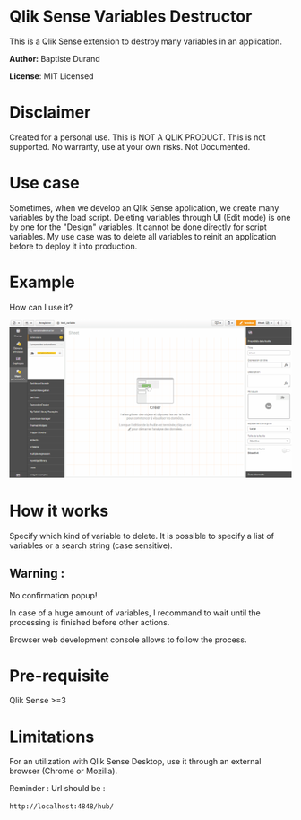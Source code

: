 # Qlik Sense Variables Destructor

This is a Qlik Sense extension to destroy many variables in an application.


**Author:** Baptiste Durand

**License**: MIT Licensed  

# Disclaimer

Created for a personal use.
This is NOT A QLIK PRODUCT. This is not supported.
No warranty, use at your own risks.
Not Documented.

# Use case

Sometimes, when we develop an Qlik Sense application, we create many variables by the load script.
Deleting variables through UI (Edit mode) is one by one for the "Design" variables. It cannot be done directly for script variables.
My use case was to delete all variables to reinit an application before to deploy it into production.

# Example

How can I use it?

![Destroy variables Qlik Extension](VariablesDestructor.gif)


# How it works

Specify which kind of variable to delete.
It is possible to specify a list of variables or a search string (case sensitive).

## Warning :
No confirmation popup!

In case of a huge amount of variables, I recommand to wait until the processing is finished before other actions.

Browser web development console allows to follow the process.

# Pre-requisite

Qlik Sense >=3

# Limitations

For an utilization with Qlik Sense Desktop, use it through an external browser (Chrome or Mozilla).

Reminder : Url should be :

`http://localhost:4848/hub/`


